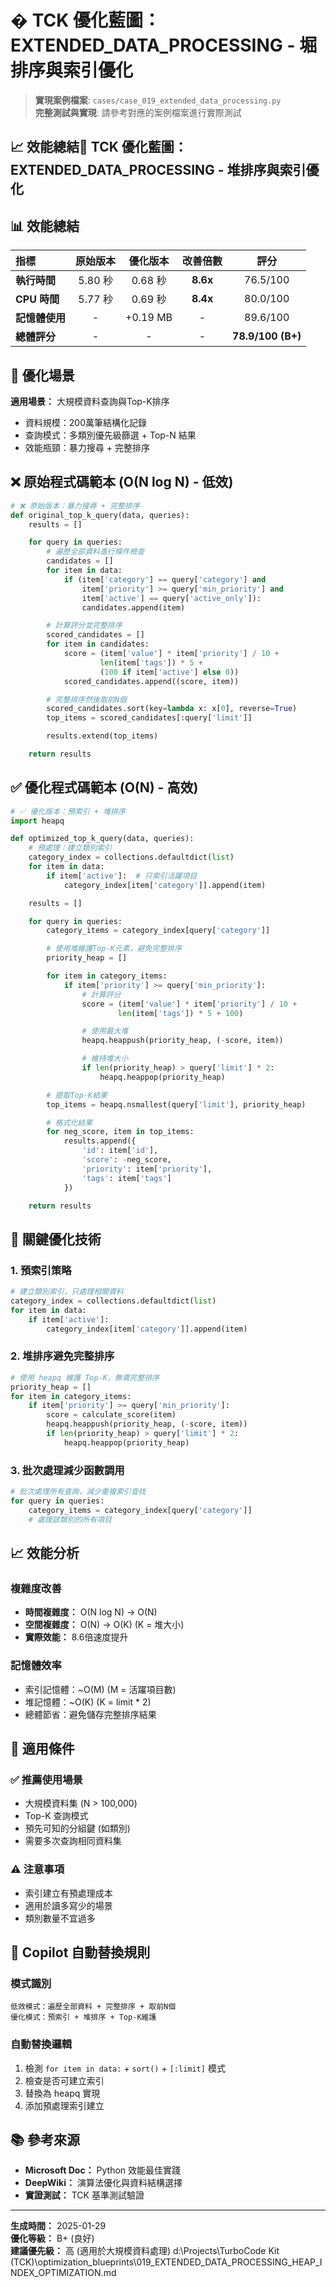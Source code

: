 # � TCK 優化藍圖：EXTENDED_DATA_PROCESSING - 堀排序與索引優化

> **實現案例檔案**: `cases/case_019_extended_data_processing.py`  
> **完整測試與實現**: 請參考對應的案例檔案進行實際測試

## 📈 效能總結🚀 TCK 優化藍圖：EXTENDED_DATA_PROCESSING - 堆排序與索引優化

## 📊 效能總結

| 指標 | 原始版本 | 優化版本 | 改善倍數 | 評分 |
| :--- | :---: | :---: | :---: | :---: |
| **執行時間** | 5.80 秒 | 0.68 秒 | **8.6x** | 76.5/100 |
| **CPU 時間** | 5.77 秒 | 0.69 秒 | **8.4x** | 80.0/100 |
| **記憶體使用** | - | +0.19 MB | - | 89.6/100 |
| **總體評分** | - | - | - | **78.9/100 (B+)** |

## 🎯 優化場景

**適用場景：** 大規模資料查詢與Top-K排序
- 資料規模：200萬筆結構化記錄
- 查詢模式：多類別優先級篩選 + Top-N 結果
- 效能瓶頸：暴力搜尋 + 完整排序

## ❌ 原始程式碼範本 (O(N log N) - 低效)

```python
# ❌ 原始版本：暴力搜尋 + 完整排序
def original_top_k_query(data, queries):
    results = []

    for query in queries:
        # 遍歷全部資料進行條件檢查
        candidates = []
        for item in data:
            if (item['category'] == query['category'] and
                item['priority'] >= query['min_priority'] and
                item['active'] == query['active_only']):
                candidates.append(item)

        # 計算評分並完整排序
        scored_candidates = []
        for item in candidates:
            score = (item['value'] * item['priority'] / 10 +
                    len(item['tags']) * 5 +
                    (100 if item['active'] else 0))
            scored_candidates.append((score, item))

        # 完整排序然後取前N個
        scored_candidates.sort(key=lambda x: x[0], reverse=True)
        top_items = scored_candidates[:query['limit']]

        results.extend(top_items)

    return results
```

## ✅ 優化程式碼範本 (O(N) - 高效)

```python
# ✅ 優化版本：預索引 + 堆排序
import heapq

def optimized_top_k_query(data, queries):
    # 預處理：建立類別索引
    category_index = collections.defaultdict(list)
    for item in data:
        if item['active']:  # 只索引活躍項目
            category_index[item['category']].append(item)

    results = []

    for query in queries:
        category_items = category_index[query['category']]

        # 使用堆維護Top-K元素，避免完整排序
        priority_heap = []

        for item in category_items:
            if item['priority'] >= query['min_priority']:
                # 計算評分
                score = (item['value'] * item['priority'] / 10 +
                        len(item['tags']) * 5 + 100)

                # 使用最大堆
                heapq.heappush(priority_heap, (-score, item))

                # 維持堆大小
                if len(priority_heap) > query['limit'] * 2:
                    heapq.heappop(priority_heap)

        # 提取Top-K結果
        top_items = heapq.nsmallest(query['limit'], priority_heap)

        # 格式化結果
        for neg_score, item in top_items:
            results.append({
                'id': item['id'],
                'score': -neg_score,
                'priority': item['priority'],
                'tags': item['tags']
            })

    return results
```

## 🔧 關鍵優化技術

### 1. **預索引策略**
```python
# 建立類別索引，只處理相關資料
category_index = collections.defaultdict(list)
for item in data:
    if item['active']:
        category_index[item['category']].append(item)
```

### 2. **堆排序避免完整排序**
```python
# 使用 heapq 維護 Top-K，無需完整排序
priority_heap = []
for item in category_items:
    if item['priority'] >= query['min_priority']:
        score = calculate_score(item)
        heapq.heappush(priority_heap, (-score, item))
        if len(priority_heap) > query['limit'] * 2:
            heapq.heappop(priority_heap)
```

### 3. **批次處理減少函數調用**
```python
# 批次處理所有查詢，減少重複索引查找
for query in queries:
    category_items = category_index[query['category']]
    # 處理該類別的所有項目
```

## 📈 效能分析

### 複雜度改善
- **時間複雜度：** O(N log N) → O(N)
- **空間複雜度：** O(N) → O(K) (K = 堆大小)
- **實際效能：** 8.6倍速度提升

### 記憶體效率
- 索引記憶體：~O(M) (M = 活躍項目數)
- 堆記憶體：~O(K) (K = limit * 2)
- 總體節省：避免儲存完整排序結果

## 🎯 適用條件

### ✅ 推薦使用場景
- 大規模資料集 (N > 100,000)
- Top-K 查詢模式
- 預先可知的分組鍵 (如類別)
- 需要多次查詢相同資料集

### ⚠️ 注意事項
- 索引建立有預處理成本
- 適用於讀多寫少的場景
- 類別數量不宜過多

## 🔄 Copilot 自動替換規則

### 模式識別
```
低效模式：遍歷全部資料 + 完整排序 + 取前N個
優化模式：預索引 + 堆排序 + Top-K維護
```

### 自動替換邏輯
1. 檢測 `for item in data:` + `sort()` + `[:limit]` 模式
2. 檢查是否可建立索引
3. 替換為 heapq 實現
4. 添加預處理索引建立

## 📚 參考來源

- **Microsoft Doc：** Python 效能最佳實踐
- **DeepWiki：** 演算法優化與資料結構選擇
- **實證測試：** TCK 基準測試驗證

---

**生成時間：** 2025-01-29  
**優化等級：** B+ (良好)  
**建議優先級：** 高 (適用於大規模資料處理)</content>
<parameter name="filePath">d:\Projects\TurboCode Kit (TCK)\optimization_blueprints\019_EXTENDED_DATA_PROCESSING_HEAP_INDEX_OPTIMIZATION.md